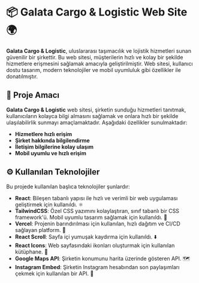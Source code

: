 # 📦 **Galata Cargo & Logistic Web Site** 🌍

**Galata Cargo & Logistic**, uluslararası taşımacılık ve lojistik hizmetleri sunan güvenilir bir şirkettir. Bu web sitesi, müşterilerin hızlı ve kolay bir şekilde hizmetlere erişmesini sağlamak amacıyla geliştirilmiştir. Web sitesi, kullanıcı dostu tasarım, modern teknolojiler ve mobil uyumluluk gibi özellikler ile donatılmıştır.

## 🎯 **Proje Amacı**

**Galata Cargo & Logistic** web sitesi, şirketin sunduğu hizmetleri tanıtmak, kullanıcıların kolayca bilgi almasını sağlamak ve onlara hızlı bir şekilde ulaşılabilirlik sunmayı amaçlamaktadır. Aşağıdaki özellikler sunulmaktadır:

- **Hizmetlere hızlı erişim**
- **Şirket hakkında bilgilendirme**
- **İletişim bilgilerine kolay ulaşım**
- **Mobil uyumlu ve hızlı erişim**

## ⚙️ **Kullanılan Teknolojiler**

Bu projede kullanılan başlıca teknolojiler şunlardır:

- **React**: Bileşen tabanlı yapısı ile hızlı ve verimli bir web uygulaması geliştirmek için kullanıldı. ⚛️
- **TailwindCSS**: Özel CSS yazımını kolaylaştıran, sınıf tabanlı bir CSS framework'ü. Mobil uyumlu tasarım sağlamak için kullanıldı. 🎨
- **Vercel**: Projenin barındırılması için kullanılan, hızlı dağıtım ve CI/CD sağlayan platform. 🚀
- **React Scroll**: Sayfa içi yumuşak kaydırma için kullanıldı. ⬇️
- **React Icons**: Web sayfasındaki ikonları oluşturmak için kullanılan kütüphane. 🔲
- **Google Maps API**: Şirketin konumunu harita üzerinde gösteren API. 🗺
- **Instagram Embed**: Şirketin Instagram hesabından son paylaşımları çekmek için kullanılan bir API. 📸
